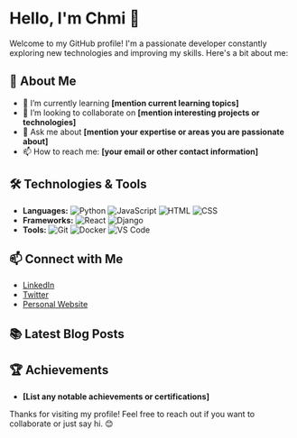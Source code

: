 # Hello, I'm Chmi 👋

Welcome to my GitHub profile! I'm a passionate developer constantly exploring new technologies and improving my skills. Here's a bit about me:

## 🚀 About Me

- 🌱 I’m currently learning **[mention current learning topics]**
- 👯 I’m looking to collaborate on **[mention interesting projects or technologies]**
- 💬 Ask me about **[mention your expertise or areas you are passionate about]**
- 📫 How to reach me: **[your email or other contact information]**

## 🛠️ Technologies & Tools

- **Languages:** ![Python](https://img.shields.io/badge/-Python-blue?style=flat&logo=python) ![JavaScript](https://img.shields.io/badge/-JavaScript-yellow?style=flat&logo=javascript) ![HTML](https://img.shields.io/badge/-HTML-orange?style=flat&logo=html5) ![CSS](https://img.shields.io/badge/-CSS-blue?style=flat&logo=css3)
- **Frameworks:** ![React](https://img.shields.io/badge/-React-blue?style=flat&logo=react) ![Django](https://img.shields.io/badge/-Django-green?style=flat&logo=django)
- **Tools:** ![Git](https://img.shields.io/badge/-Git-red?style=flat&logo=git) ![Docker](https://img.shields.io/badge/-Docker-blue?style=flat&logo=docker) ![VS Code](https://img.shields.io/badge/-VS%20Code-blue?style=flat&logo=visual-studio-code)

<!--
## 📈 GitHub Stats

![Chmi's GitHub stats](https://github-readme-stats.vercel.app/api?username=hello-chmi&show_icons=true&theme=radical)
-->

## 📫 Connect with Me

- [LinkedIn](https://www.linkedin.com/in/your-linkedin-profile/)
- [Twitter](https://twitter.com/your-twitter-handle)
- [Personal Website](https://yourwebsite.com)

## 📚 Latest Blog Posts

<!-- BLOG-POST-LIST:START -->
<!-- BLOG-POST-LIST:END -->

## 🏆 Achievements

- **[List any notable achievements or certifications]**

Thanks for visiting my profile! Feel free to reach out if you want to collaborate or just say hi. 😊
